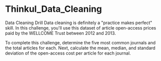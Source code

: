 # Thinkul_Data_Cleaning
Data Cleaning Drill
Data cleaning is definitely a "practice makes perfect" skill. 
In this challenge, you'll use this dataset of article open-access prices paid by the WELLCOME Trust between 2012 and 2013.

To complete this challenge, determine the five most common journals and the total articles for each. Next, calculate the mean, median, and standard deviation of the open-access cost per article for each journal.

